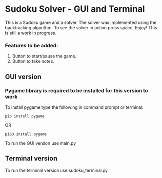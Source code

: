 # Sudoku Solver - GUI and Terminal
This is a Sudoku game and a solver. The solver was implemented using the backtracking algorithm. To see the solver in action press space. Enjoy!
This is still a work in progress.
### Features to be added:
1. Button to start/pause the game.
2. Button to take notes.

## GUI version
### Pygame library is required to be installed for this version to work
To install pygame type the following in command prompt or terminal:
```{r, engine='bash', count_lines}
pip install pygame
```
OR
```{r, engine='bash', count_lines}
pip3 install pygame
```


To run the GUI version use main.py

## Terminal version
To run the terminal version use sudoku_terminal.py
